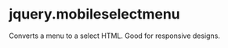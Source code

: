 jquery.mobileselectmenu
=======================

Converts a menu to a select HTML. Good for responsive designs.

